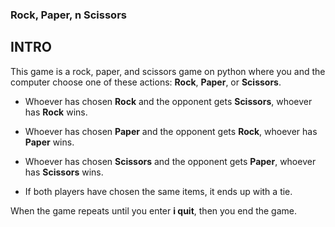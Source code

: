 ### Rock, Paper, n Scissors ###

## INTRO ##
This game is a rock, paper, and scissors game on python where you and the computer choose one of these actions: **Rock**, **Paper**, or **Scissors**.

- Whoever has chosen **Rock** and the opponent gets **Scissors**, whoever has **Rock** wins.
- Whoever has chosen **Paper** and the opponent gets **Rock**, whoever has **Paper** wins.
- Whoever has chosen **Scissors** and the opponent gets **Paper**, whoever has **Scissors** wins.

- If both players have chosen the same items, it ends up with a tie.

When the game repeats until you enter **i quit**, then you end the game.